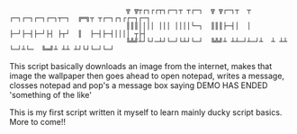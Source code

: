 
                                 ╦ ╦┬┌┐┌┌┬┐┌─┐┬ ┬┌─┐  ╦ ╦┌─┐┬  ┬  ┌─┐┌─┐┌─┐┌─┐┬─┐  ╔═╗┬ ┬┌─┐┌┐┌┌─┐┌─┐
                                 ║║║││││ │││ ││││└─┐  ║║║├─┤│  │  ├─┘├─┤├─┘├┤ ├┬┘  ║  ├─┤├─┤││││ ┬├┤ 
                                 ╚╩╝┴┘└┘─┴┘└─┘└┴┘└─┘  ╚╩╝┴ ┴┴─┘┴─┘┴  ┴ ┴┴  └─┘┴└─  ╚═╝┴ ┴┴ ┴┘└┘└─┘└─┘


This script basically downloads an image from the internet, makes that image the wallpaper then goes ahead to open notepad,
writes a message, closses notepad and pop's a message box saying DEMO HAS ENDED 'something of the like'


This is my first script written it myself to learn mainly ducky script basics. 
More to come!!
